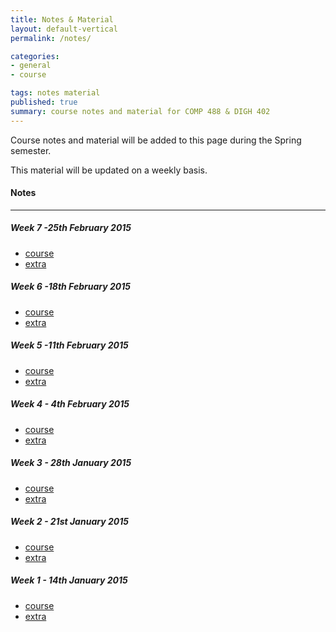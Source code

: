 ```yaml
---
title: Notes & Material
layout: default-vertical
permalink: /notes/

categories:
- general
- course

tags: notes material
published: true
summary: course notes and material for COMP 488 & DIGH 402
---
```


Course notes and material will be added to this page during the Spring semester. 

This material will be updated on a weekly basis.

#### Notes

***

##### Week 7 -25th February 2015
  * [course](/assets/docs/402week72015.pdf)
  * [extra](/assets/docs/402week7extra2015.pdf)

##### Week 6 -18th February 2015
  * [course](/assets/docs/402week62015.pdf)
  * [extra](/assets/docs/402week6extra2015.pdf)

##### Week 5 -11th February 2015
  * [course](/assets/docs/402week52015.pdf)
  * [extra](/assets/docs/402week5extra2015.pdf)

##### Week 4 - 4th February 2015
  * [course](/assets/docs/402week42015.pdf)
  * [extra](/assets/docs/402week4extra2015.pdf)

##### Week 3 - 28th January 2015
  * [course](/assets/docs/402week32015.pdf)
  * [extra](/assets/docs/402week3extra2015.pdf)

##### Week 2 - 21st January 2015
  * [course](/assets/docs/402week22015.pdf)
  * [extra](/assets/docs/402week2extra2015.pdf)

##### Week 1 - 14th January 2015
  * [course](/assets/docs/402week12015.pdf)
  * [extra](/assets/docs/402week1extra2015.pdf)



